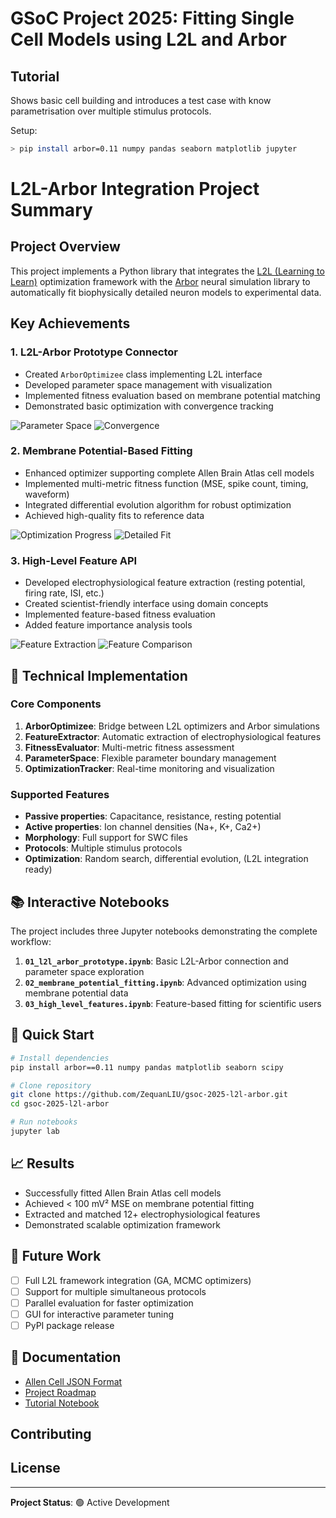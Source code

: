 # GSoC Project 2025: Fitting Single Cell Models using L2L and Arbor

## Tutorial

Shows basic cell building and introduces a test case with know parametrisation over multiple stimulus protocols.

Setup:
```bash
> pip install arbor=0.11 numpy pandas seaborn matplotlib jupyter
```



# L2L-Arbor Integration Project Summary

## Project Overview

This project implements a Python library that integrates the [L2L (Learning to Learn)](https://github.com/Meta-optimization/L2L) optimization framework with the [Arbor](https://github.com/arbor-sim/arbor) neural simulation library to automatically fit biophysically detailed neuron models to experimental data.

## Key Achievements

### 1. **L2L-Arbor Prototype Connector** 
- Created `ArborOptimizee` class implementing L2L interface
- Developed parameter space management with visualization
- Implemented fitness evaluation based on membrane potential matching
- Demonstrated basic optimization with convergence tracking

![Parameter Space](notebook_outputs/01_parameter_space.png)
![Convergence](notebook_outputs/01_convergence.png)

### 2. **Membrane Potential-Based Fitting** 
- Enhanced optimizer supporting complete Allen Brain Atlas cell models
- Implemented multi-metric fitness function (MSE, spike count, timing, waveform)
- Integrated differential evolution algorithm for robust optimization
- Achieved high-quality fits to reference data

![Optimization Progress](notebook_outputs/02_optimization_progress.png)
![Detailed Fit](notebook_outputs/02_detailed_fit_comparison.png)

### 3. **High-Level Feature API** 
- Developed electrophysiological feature extraction (resting potential, firing rate, ISI, etc.)
- Created scientist-friendly interface using domain concepts
- Implemented feature-based fitness evaluation
- Added feature importance analysis tools

![Feature Extraction](notebook_outputs/03_feature_extraction_detailed.png)
![Feature Comparison](notebook_outputs/03_feature_comparison.png)

## 🔧 Technical Implementation

### Core Components

1. **ArborOptimizee**: Bridge between L2L optimizers and Arbor simulations
2. **FeatureExtractor**: Automatic extraction of electrophysiological features
3. **FitnessEvaluator**: Multi-metric fitness assessment
4. **ParameterSpace**: Flexible parameter boundary management
5. **OptimizationTracker**: Real-time monitoring and visualization

### Supported Features

- **Passive properties**: Capacitance, resistance, resting potential
- **Active properties**: Ion channel densities (Na+, K+, Ca2+)
- **Morphology**: Full support for SWC files
- **Protocols**: Multiple stimulus protocols
- **Optimization**: Random search, differential evolution, (L2L integration ready)

## 📚 Interactive Notebooks

The project includes three Jupyter notebooks demonstrating the complete workflow:

1. **`01_l2l_arbor_prototype.ipynb`**: Basic L2L-Arbor connection and parameter space exploration
2. **`02_membrane_potential_fitting.ipynb`**: Advanced optimization using membrane potential data
3. **`03_high_level_features.ipynb`**: Feature-based fitting for scientific users

## 🚀 Quick Start

```bash
# Install dependencies
pip install arbor==0.11 numpy pandas matplotlib seaborn scipy

# Clone repository
git clone https://github.com/ZequanLIU/gsoc-2025-l2l-arbor.git
cd gsoc-2025-l2l-arbor

# Run notebooks
jupyter lab
```

## 📈 Results

- Successfully fitted Allen Brain Atlas cell models
- Achieved < 100 mV² MSE on membrane potential fitting
- Extracted and matched 12+ electrophysiological features
- Demonstrated scalable optimization framework

## 🔮 Future Work

- [ ] Full L2L framework integration (GA, MCMC optimizers)
- [ ] Support for multiple simultaneous protocols
- [ ] Parallel evaluation for faster optimization
- [ ] GUI for interactive parameter tuning
- [ ] PyPI package release

## 📖 Documentation

- [Allen Cell JSON Format]( )
- [Project Roadmap](TODO.md)
- [Tutorial Notebook](allen-cell.ipynb)

## Contributing

 

## License



---

**Project Status**: 🟢 Active Development 
